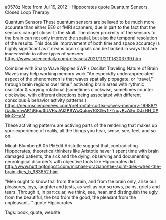 a0578z
Note from Jul 19, 2012 - Hippocrates quote
Quantum Sensors, Closed Loop Therapy



Quantum Sensors
These quantum sensors are believed to be much more accurate than either EEG or fMRI scanners, due in part to the fact that the sensors can get closer to the skull. The closer proximity of the sensors to the brain can not only improve the spatial, but also the temporal resolution of the results. This double improvement of both time and space accuracy is highly significant as it means brain signals can be tracked in ways that are inaccessible to other types of sensors. https://www.sciencedaily.com/releases/2021/11/211118203739.htm

Combine with Sharp Wave Ripples SWP / Oscillat
Traveling Nature of Brain Waves may help working memory work
"An especially underappreciated aspect of the phenomenon is that waves spatially propagate, or “travel,” through brain regions over time." activating brain areas with rythmic oscillator & varying rotational (sometimes clockwise, sometimes counter clockwise, with different directions being associated with different conscious & behavior activity patterns.)
https://neurosciencenews.com/prefrontal-cortex-waves-memory-19988/?fbclid=IwAR1tRtgu6tLVKwJAIZPBWxQuIpw16XGw1IkYnoyRzA9mDJzHH_5PMgG--aM

These activiting patterns are activing parts of the rendering that makes up your experience of reality, all the things you hear, sense, see, feel, and so on.

Micah Blumberg6:05 PMEdit
Aristotle suggest that, contradicting Hippocrates, theoretical thinkers like Aristotle haven't spent time with brain damaged patients, the sick and the dying, observing and documenting neurological disorder's with objective tools like Hippocrates did. http://www.huffingtonpost.com/michael-graziano/the-spirit-dies-when-the-brain-dies_b_983852.html﻿

"Men ought to know that from the brain, and from the brain only, arise our pleasures, joys, laughter and jests, as well as our sorrows, pains, griefs and tears. Through it, in particular, we think, see, hear, and distinguish the ugly from the beautiful, the bad from the good, the pleasant from the unpleasant..." quote Hippocrates



Tags:
  book, quote, website
